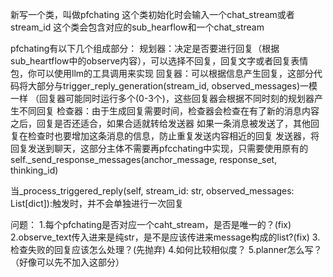 新写一个类，叫做pfchating
这个类初始化时会输入一个chat_stream或者stream_id
这个类会包含对应的sub_hearflow和一个chat_stream

pfchating有以下几个组成部分：
规划器：决定是否要进行回复（根据sub_heartflow中的observe内容），可以选择不回复，回复文字或者回复表情包，你可以使用llm的工具调用来实现
回复器：可以根据信息产生回复，这部分代码将大部分与trigger_reply_generation(stream_id, observed_messages)一模一样
（回复器可能同时运行多个(0-3个)，这些回复器会根据不同时刻的规划器产生不同回复
检查器：由于生成回复需要时间，检查器会检查在有了新的消息内容之后，回复是否还适合，如果合适就转给发送器
如果一条消息被发送了，其他回复在检查时也要增加这条消息的信息，防止重复发送内容相近的回复
发送器，将回复发送到聊天，这部分主体不需要再pfcchating中实现，只需要使用原有的self._send_response_messages(anchor_message, response_set, thinking_id)


当_process_triggered_reply(self, stream_id: str, observed_messages: List[dict]):触发时，并不会单独进行一次回复


问题：
1.每个pfchating是否对应一个caht_stream，是否是唯一的？(fix)
2.observe_text传入进来是纯str，是不是应该传进来message构成的list?(fix)
3.检查失败的回复应该怎么处理？(先抛弃)
4.如何比较相似度？
5.planner怎么写？（好像可以先不加入这部分）
